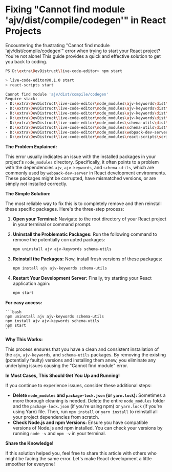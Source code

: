 # Fixing "Cannot find module 'ajv/dist/compile/codegen'" in React Projects

Encountering the frustrating "Cannot find module 'ajv/dist/compile/codegen'" error when trying to start your React project? You're not alone! This guide provides a quick and effective solution to get you back to coding.

```bash
PS D:\extra\DevDistruct\live-code-editor> npm start

> live-code-editor@0.1.0 start
> react-scripts start

Cannot find module 'ajv/dist/compile/codegen'
Require stack:
- D:\extra\DevDistruct\live-code-editor\node_modules\ajv-keywords\dist\definitions\typeof.js
- D:\extra\DevDistruct\live-code-editor\node_modules\ajv-keywords\dist\keywords\typeof.js
- D:\extra\DevDistruct\live-code-editor\node_modules\ajv-keywords\dist\keywords\index.js
- D:\extra\DevDistruct\live-code-editor\node_modules\ajv-keywords\dist\index.js
- D:\extra\DevDistruct\live-code-editor\node_modules\schema-utils\dist\validate.js
- D:\extra\DevDistruct\live-code-editor\node_modules\schema-utils\dist\index.js
- D:\extra\DevDistruct\live-code-editor\node_modules\webpack-dev-server\lib\Server.js
- D:\extra\DevDistruct\live-code-editor\node_modules\react-scripts\scripts\start.js
```

**The Problem Explained:**

This error usually indicates an issue with the installed packages in your project's `node_modules` directory. Specifically, it often points to a problem with the dependencies `ajv`, `ajv-keywords`, and `schema-utils`, which are commonly used by `webpack-dev-server` in React development environments. These packages might be corrupted, have mismatched versions, or are simply not installed correctly.

**The Simple Solution:**

The most reliable way to fix this is to completely remove and then reinstall these specific packages. Here's the three-step process:

1.  **Open your Terminal:** Navigate to the root directory of your React project in your terminal or command prompt.

2.  **Uninstall the Problematic Packages:** Run the following command to remove the potentially corrupted packages:

    ```bash
    npm uninstall ajv ajv-keywords schema-utils
    ```

3.  **Reinstall the Packages:** Now, install fresh versions of these packages:

    ```bash
    npm install ajv ajv-keywords schema-utils
    ```

4.  **Restart Your Development Server:** Finally, try starting your React application again:

    ```bash
    npm start
    ```

**For easy access:**

    ```bash
    npm uninstall ajv ajv-keywords schema-utils
    npm install ajv ajv-keywords schema-utils
    npm start
    ```

**Why This Works:**

This process ensures that you have a clean and consistent installation of the `ajv`, `ajv-keywords`, and `schema-utils` packages. By removing the existing (potentially faulty) versions and installing them anew, you eliminate any underlying issues causing the "Cannot find module" error.

**In Most Cases, This Should Get You Up and Running!**

If you continue to experience issues, consider these additional steps:

* **Delete `node_modules` and `package-lock.json` (or `yarn.lock`):** Sometimes a more thorough cleaning is needed. Delete the entire `node_modules` folder and the `package-lock.json` (if you're using npm) or `yarn.lock` (if you're using Yarn) file. Then, run `npm install` or `yarn install` to reinstall all your project dependencies from scratch.
* **Check Node.js and npm Versions:** Ensure you have compatible versions of Node.js and npm installed. You can check your versions by running `node -v` and `npm -v` in your terminal.

**Share the Knowledge!**

If this solution helped you, feel free to share this article with others who might be facing the same error. Let's make React development a little smoother for everyone!
